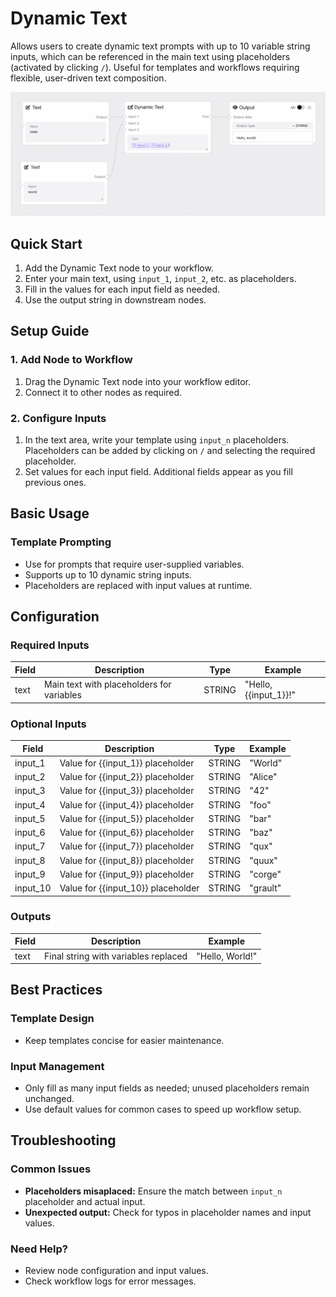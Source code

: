 # Dynamic Text

Allows users to create dynamic text prompts with up to 10 variable string inputs, which can be referenced in the main text using placeholders (activated by clicking `/`). Useful for templates and workflows requiring flexible, user-driven text composition.

<img src="/images/nodes/inputs/dynamic-text.png" alt="Dynamic Text" class="rounded-lg">

## Quick Start

1. Add the Dynamic Text node to your workflow.
2. Enter your main text, using `input_1`, `input_2`, etc. as placeholders.
3. Fill in the values for each input field as needed.
4. Use the output string in downstream nodes.

## Setup Guide

### 1. Add Node to Workflow
1. Drag the Dynamic Text node into your workflow editor.
2. Connect it to other nodes as required.

### 2. Configure Inputs
1. In the text area, write your template using `input_n` placeholders. Placeholders can be added by clicking on `/` and selecting the required placeholder.
2. Set values for each input field. Additional fields appear as you fill previous ones.

## Basic Usage

### Template Prompting
* Use for prompts that require user-supplied variables.
* Supports up to 10 dynamic string inputs.
* Placeholders are replaced with input values at runtime.

## Configuration

### Required Inputs
| Field    | Description                                 | Type   | Example                |
|----------|---------------------------------------------|--------|------------------------|
| text     | Main text with placeholders for variables    | STRING | "Hello, {{input_1}}!"  |

### Optional Inputs
| Field    | Description                       | Type   | Example   |
|----------|-----------------------------------|--------|-----------|
| input_1  | Value for {{input_1}} placeholder | STRING | "World"   |
| input_2  | Value for {{input_2}} placeholder | STRING | "Alice"   |
| input_3  | Value for {{input_3}} placeholder | STRING | "42"      |
| input_4  | Value for {{input_4}} placeholder | STRING | "foo"     |
| input_5  | Value for {{input_5}} placeholder | STRING | "bar"     |
| input_6  | Value for {{input_6}} placeholder | STRING | "baz"     |
| input_7  | Value for {{input_7}} placeholder | STRING | "qux"     |
| input_8  | Value for {{input_8}} placeholder | STRING | "quux"    |
| input_9  | Value for {{input_9}} placeholder | STRING | "corge"   |
| input_10 | Value for {{input_10}} placeholder| STRING | "grault"  |

### Outputs
| Field | Description                | Example                |
|-------|----------------------------|------------------------|
| text  | Final string with variables replaced | "Hello, World!" |

## Best Practices

### Template Design
* Keep templates concise for easier maintenance.

### Input Management
* Only fill as many input fields as needed; unused placeholders remain unchanged.
* Use default values for common cases to speed up workflow setup.

## Troubleshooting

### Common Issues
* **Placeholders misaplaced:** Ensure the match between `input_n` placeholder and actual input.
* **Unexpected output:** Check for typos in placeholder names and input values.

### Need Help?
* Review node configuration and input values.
* Check workflow logs for error messages.
